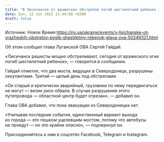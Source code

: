 ```yaml
---
title: "В Лисичанске от вражеских обстрелов погиб шестилетний ребенок — глава ОВА"
date: Sun, 12 Jun 2022 21:49:00 +0300
draft: false
---
```

Источник: Новое Время https://nv.ua/ukraine/events/v-lisichanske-ot-vrazheskih-obstrelov-pogib-shestiletniy-rebenok-glava-ova-50249321.html


Об этом сообщил глава Луганской ОВА Сергей Гайдай.

«Лисичанск рашисты мощно обстреливают, сегодня от вражеского огня погиб шестилетний ребенок», — говорится в сообщении.

Гайдай отметил, что два моста, ведущих в Северодонецк, разрушены оккупантами. Третий — целый день под обстрелами.

«Он старый и критически аварийный, грузовики по нему передвигаться не могут — велик риск обвала. В случае разрушения этого путепровода — областной центр будет отрезан», — добавил он.

Глава ОВА добавил, что пока эвакуации из Северодонецка нет.

«Учитывая последние события, единственный вариант выхода из города — это пешком уцелевшим мостом, потому что автобусы не проедут — но это крайне опасно», — подчеркнул он.

Присоединяйтесь к нам в соцсетях Facebook, Telegram и Instagram.
